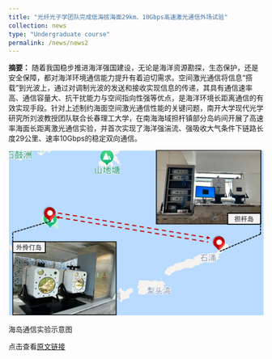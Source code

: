 ```yaml
---
title: "光纤光子学团队完成低海拔海面29km、10Gbps高速激光通信外场试验"
collection: news
type: "Undergraduate course"
permalink: /news/news2
---
```



**摘要：**
随着我国稳步推进海洋强国建设，无论是海洋资源勘探，生态保护，还是安全保障，都对海洋环境通信能力提升有着迫切需求。空间激光通信将信息“搭载”到光波上，通过对调制光波的发送和接收实现信息的传递，其具有通信速率高、通信容量大、抗干扰能力与空间指向性强等优点，是海洋环境长距离通信的有效实现手段。针对上述制约海面空间激光通信性能的关键问题，南开大学现代光学研究所刘波教授团队联合长春理工大学，在南海海域担杆镇部分岛屿间开展了高速率海面长距离激光通信实验，并首次实现了海洋强湍流、强吸收大气条件下链路长度29公里、速率10Gbps的稳定双向通信。


![Editing a markdown file for a talk](/images/newsfig/FSOz.png)

海岛通信实验示意图

点击查看[原文链接](https://imo.nankai.edu.cn/info/1054/1555.htm)
